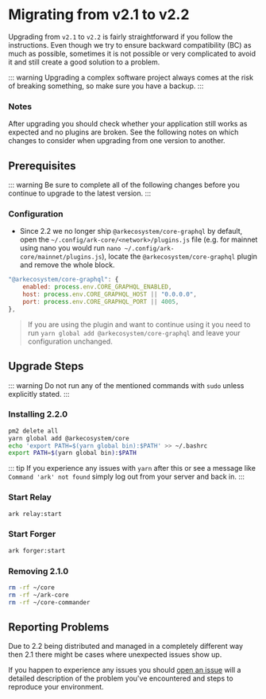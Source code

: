# Migrating from v2.1 to v2.2

Upgrading from `v2.1` to `v2.2` is fairly straightforward if you follow the instructions. Even though we try to ensure backward compatibility (BC) as much as possible, sometimes it is not possible or very complicated to avoid it and still create a good solution to a problem.

::: warning
Upgrading a complex software project always comes at the risk of breaking something, so make sure you have a backup.
:::

### Notes

After upgrading you should check whether your application still works as expected and no plugins are broken. See the following notes on which changes to consider when upgrading from one version to another.

## Prerequisites

::: warning
Be sure to complete all of the following changes before you continue to upgrade to the latest version.
:::

### Configuration

- Since 2.2 we no longer ship `@arkecosystem/core-graphql` by default, open the `~/.config/ark-core/<network>/plugins.js` file (e.g. for mainnet using nano you would run `nano ~/.config/ark-core/mainnet/plugins.js`), locate the `@arkecosystem/core-graphql` plugin and remove the whole block.

```js
"@arkecosystem/core-graphql": {
    enabled: process.env.CORE_GRAPHQL_ENABLED,
    host: process.env.CORE_GRAPHQL_HOST || "0.0.0.0",
    port: process.env.CORE_GRAPHQL_PORT || 4005,
},
```

> If you are using the plugin and want to continue using it you need to run `yarn global add @arkecosystem/core-graphql` and leave your configuration unchanged.

## Upgrade Steps

::: warning
Do not run any of the mentioned commands with `sudo` unless explicitly stated.
:::

### Installing 2.2.0

```bash
pm2 delete all
yarn global add @arkecosystem/core
echo 'export PATH=$(yarn global bin):$PATH' >> ~/.bashrc
export PATH=$(yarn global bin):$PATH
```

::: tip
If you experience any issues with `yarn` after this or see a message like `Command 'ark' not found` simply log out from your server and back in.
:::

### Start Relay

```bash
ark relay:start
```

### Start Forger

```bash
ark forger:start
```

### Removing 2.1.0

```bash
rm -rf ~/core
rm -rf ~/ark-core
rm -rf ~/core-commander
```

## Reporting Problems

Due to 2.2 being distributed and managed in a completely different way then 2.1 there might be cases where unexpected issues show up.

If you happen to experience any issues you should [open an issue](https://github.com/ArkEcosystem/core/issues/new?template=Bug_report.md) will a detailed description of the problem you've encountered and steps to reproduce your environment.
